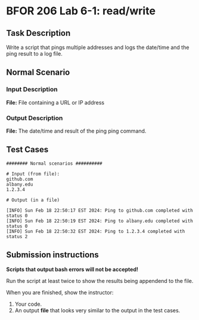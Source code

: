 # BFOR 206 Lab 6-1: read/write

## Task Description

Write a script that pings multiple addresses
and logs the date/time and the ping
result to a log file.

## Normal Scenario

### Input Description

**File:** File containing a URL or IP address

### Output Description

**File:** The date/time and result of the ping
          ping command.

## Test Cases

```shell
######## Normal scenarios ##########

# Input (from file):
github.com
albany.edu
1.2.3.4

# Output (in a file)

[INFO] Sun Feb 18 22:50:17 EST 2024: Ping to github.com completed with status 0
[INFO] Sun Feb 18 22:50:19 EST 2024: Ping to albany.edu completed with status 0
[INFO] Sun Feb 18 22:50:32 EST 2024: Ping to 1.2.3.4 completed with status 2

```

## Submission instructions

**Scripts that output bash errors will not be accepted!**

Run the script at least twice to show the
results being appendend to the file.

When you are finished, show the instructor:

1. Your code.
2. An output **file** that looks very
   similar to the output in the test cases.
